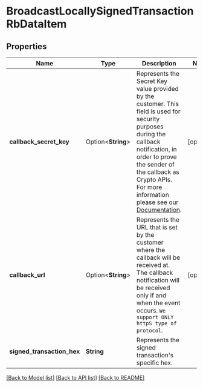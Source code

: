 # BroadcastLocallySignedTransactionRbDataItem

## Properties

Name | Type | Description | Notes
------------ | ------------- | ------------- | -------------
**callback_secret_key** | Option<**String**> | Represents the Secret Key value provided by the customer. This field is used for security purposes during the callback notification, in order to prove the sender of the callback as Crypto APIs. For more information please see our [Documentation](https://developers.cryptoapis.io/technical-documentation/general-information/callbacks#callback-security). | [optional]
**callback_url** | Option<**String**> | Represents the URL that is set by the customer where the callback will be received at. The callback notification will be received only if and when the event occurs. `We support ONLY httpS type of protocol`. | [optional]
**signed_transaction_hex** | **String** | Represents the signed transaction's specific hex. | 

[[Back to Model list]](../README.md#documentation-for-models) [[Back to API list]](../README.md#documentation-for-api-endpoints) [[Back to README]](../README.md)


